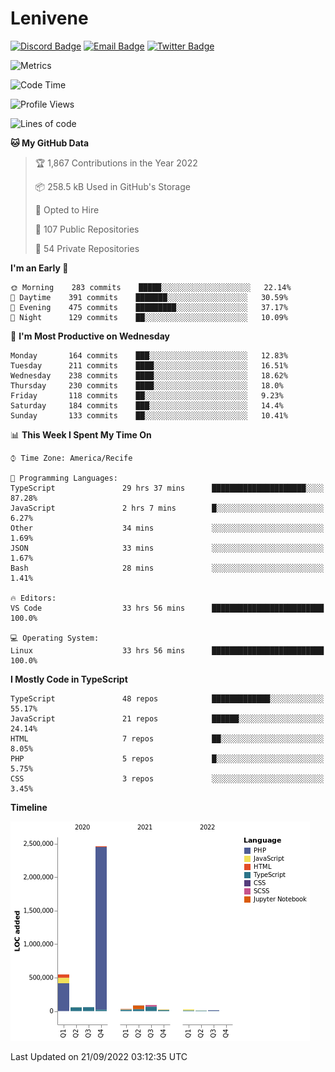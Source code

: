 # Lenivene

[![Discord Badge](https://img.shields.io/badge/-Lenivene%230715-black?style=flat-square&logo=Discord&logoColor=white)](http://discord.com/)
[![Email Badge](https://img.shields.io/badge/-lenivene@msn.com-black?style=flat-square&logo=Gmail&logoColor=white&link=mailto:lenivene@msn.com)](mailto:lenivene@msn.com)
[![Twitter Badge](https://img.shields.io/badge/-@enevinel-black?style=flat-square&logo=twitter&logoColor=white&link=https://twitter.com/enevinel)](https://twitter.com/enevinel)

<!-- https://github-readme-stats.vercel.app/api?username=lenivene&show_icons=true -->

<img src="https://metrics.lecoq.io/lenivene?template=classic&config.timezone=America%2FRecife" alt="Metrics" />

<!--START_SECTION:waka-->
![Code Time](http://img.shields.io/badge/Code%20Time-755%20hrs%2030%20mins-blue)

![Profile Views](http://img.shields.io/badge/Profile%20Views-6-blue)

![Lines of code](https://img.shields.io/badge/From%20Hello%20World%20I%27ve%20Written-3%20Million%20lines%20of%20code-blue)

**🐱 My GitHub Data** 

> 🏆 1,867 Contributions in the Year 2022
 > 
> 📦 258.5 kB Used in GitHub's Storage 
 > 
> 💼 Opted to Hire
 > 
> 📜 107 Public Repositories 
 > 
> 🔑 54 Private Repositories  
 > 
**I'm an Early 🐤** 

```text
🌞 Morning    283 commits    █████░░░░░░░░░░░░░░░░░░░░   22.14% 
🌆 Daytime    391 commits    ███████░░░░░░░░░░░░░░░░░░   30.59% 
🌃 Evening    475 commits    █████████░░░░░░░░░░░░░░░░   37.17% 
🌙 Night      129 commits    ██░░░░░░░░░░░░░░░░░░░░░░░   10.09%

```
📅 **I'm Most Productive on Wednesday** 

```text
Monday       164 commits    ███░░░░░░░░░░░░░░░░░░░░░░   12.83% 
Tuesday      211 commits    ████░░░░░░░░░░░░░░░░░░░░░   16.51% 
Wednesday    238 commits    ████░░░░░░░░░░░░░░░░░░░░░   18.62% 
Thursday     230 commits    ████░░░░░░░░░░░░░░░░░░░░░   18.0% 
Friday       118 commits    ██░░░░░░░░░░░░░░░░░░░░░░░   9.23% 
Saturday     184 commits    ███░░░░░░░░░░░░░░░░░░░░░░   14.4% 
Sunday       133 commits    ██░░░░░░░░░░░░░░░░░░░░░░░   10.41%

```


📊 **This Week I Spent My Time On** 

```text
⌚︎ Time Zone: America/Recife

💬 Programming Languages: 
TypeScript               29 hrs 37 mins      █████████████████████░░░░   87.28% 
JavaScript               2 hrs 7 mins        █░░░░░░░░░░░░░░░░░░░░░░░░   6.27% 
Other                    34 mins             ░░░░░░░░░░░░░░░░░░░░░░░░░   1.69% 
JSON                     33 mins             ░░░░░░░░░░░░░░░░░░░░░░░░░   1.67% 
Bash                     28 mins             ░░░░░░░░░░░░░░░░░░░░░░░░░   1.41%

🔥 Editors: 
VS Code                  33 hrs 56 mins      █████████████████████████   100.0%

💻 Operating System: 
Linux                    33 hrs 56 mins      █████████████████████████   100.0%

```

**I Mostly Code in TypeScript** 

```text
TypeScript               48 repos            █████████████░░░░░░░░░░░░   55.17% 
JavaScript               21 repos            ██████░░░░░░░░░░░░░░░░░░░   24.14% 
HTML                     7 repos             ██░░░░░░░░░░░░░░░░░░░░░░░   8.05% 
PHP                      5 repos             █░░░░░░░░░░░░░░░░░░░░░░░░   5.75% 
CSS                      3 repos             ░░░░░░░░░░░░░░░░░░░░░░░░░   3.45%

```


**Timeline**

![Chart not found](https://raw.githubusercontent.com/lenivene/lenivene/master/charts/bar_graph.png) 


 Last Updated on 21/09/2022 03:12:35 UTC
<!--END_SECTION:waka-->